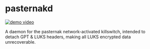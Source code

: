 # pasternakd

[![demo video]()](https://git.xorycode.dev/xory/pasternakd/-/raw/improved-readme/demo.mp4)

A daemon for the pasternak network-activated killswitch, intended to detach GPT & LUKS headers, making all LUKS encrypted data unrecoverable.
